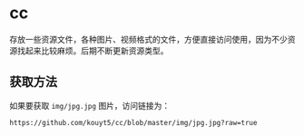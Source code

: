 # cc

存放一些资源文件，各种图片、视频格式的文件，方便直接访问使用，因为不少资源找起来比较麻烦。后期不断更新资源类型。

## 获取方法

如果要获取 `img/jpg.jpg` 图片，访问链接为：
```
https://github.com/kouyt5/cc/blob/master/img/jpg.jpg?raw=true
```
